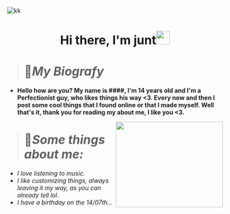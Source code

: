  
![kk](https://github.com/TlkW/TlkW/assets/110054625/a713935f-2981-4dbe-bc38-e50dbbda0fdc)



<h1 align="center">Hi there, I'm <a href="https://www.blackcater.win/" target="_blank"></a> junt<img 
src="https://github.com/blackcater/blackcater/raw/main/images/Hi.gif" height="32" /></h1>


> # 📝***My Biografy***
 - **Hello how are you? My name is ####, I'm 14 years old and I'm a Perfectionist guy, who likes things his way <3. Every now and then I post some cool things that I found online or that I made myself. Well that's it, thank you for reading my about me, I like you <3.**

<a href="#"><img align="right" src="https://i.pinimg.com/564x/cb/54/10/cb5410ae82bb789a203348c7fb1f7e75.jpg" width="250 " height="200" /></a>


> # 📌***Some things about me:***
 
- *I love listening to music.*
- *I like customizing things, always leaving it my way, as you can already tell lol.*
- *I have a birthday on the 14/07th...*



   
 


